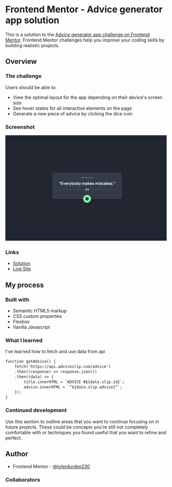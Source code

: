 # Frontend Mentor - Advice generator app solution

This is a solution to the [Advice generator app challenge on Frontend Mentor](https://www.frontendmentor.io/challenges/advice-generator-app-QdUG-13db). Frontend Mentor challenges help you improve your coding skills by building realistic projects.

## Overview

### The challenge

Users should be able to:

- View the optimal layout for the app depending on their device's screen size
- See hover states for all interactive elements on the page
- Generate a new piece of advice by clicking the dice icon

### Screenshot

![](./screenshot.png)

### Links

- [Solution](https://your-solution-url.com)
- [Live Site](https://flamiapp.netlify.app/)

## My process

### Built with

- Semantic HTML5 markup
- CSS custom properties
- Flexbox
- Vanilla Javascript

### What I learned

I've learned how to fetch and use data from api

```
function getAdvice() {
    fetch('https://api.adviceslip.com/advice')
    .then((response) => response.json())
    .then((data) => {
        title.innerHTML = `ADVICE #${data.slip.id}`;
        advice.innerHTML = `“${data.slip.advice}”`;
    });
}
```

### Continued development

Use this section to outline areas that you want to continue focusing on in future projects. These could be concepts you're still not completely comfortable with or techniques you found useful that you want to refine and perfect.

## Author
- Frontend Mentor - [@tylerdurden230](https://www.frontendmentor.io/profile/tylerdurden230)

### Collaborators


